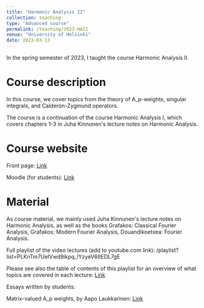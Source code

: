 ```yaml
---
title: "Harmonic Analysis II"
collection: teaching
type: "Advanced course"
permalink: /teaching/2023-HAII
venue: "University of Helsinki"
date: 2023-03-13
---
```


In the spring semester of 2023, I taught the course Harmonic Analysis II.

Course description
======

In this course, we cover topics from the theory of A_p-weights, singular integrals, and Calderón-Zygmund operators.

The course is a continuation of the course Harmonic Analysis I, which covers chapters 1-3 in Juha Kinnunen's lecture notes on Harmonic Analysis.

Course website
======

Front page: [Link](https://studies.helsinki.fi/courses/cur/hy-opt-cur-2223-ce34a870-744c-4e07-b511-339055a4c8c3/MAST31015/Harmonic_analysis_II_Lectures)

Moodle (for students): [Link](https://moodle.helsinki.fi/course/view.php?id=57420)

Material
======
As course material, we mainly used Juha Kinnunen's lecture notes on Harmonic Analysis, as well as the books Grafakos: Classical Fourier Analysis, Grafakos: Modern Fourier Analysis, Douandikoetxea: Fourier Analysis.

Full playlist of the video lectures (add to youtube.com link): /playlist?list=PLKnTm7UeIVwd9ikpq_lYzyeV6ItEDL7gE

Please see also the table of contents of this playlist for an overview of what topics are covered in each lecture: [Link](https://atkoski.fi/files/HA2toc.html)

Essays written by students:

Matrix-valued A_p weights, by Aapo Laukkarinen: [Link](https://atkoski.fi/files/HA2_essay_laukkarinen.pdf) 
